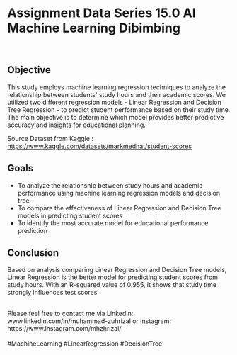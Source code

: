 # Assignment Data Series 15.0 AI Machine Learning Dibimbing
<br> 

## Objective
This study employs machine learning regression techniques to analyze the relationship between students' study hours and their academic scores. We utilized two different regression models - Linear Regression and Decision Tree Regression - to predict student performance based on their study time. The main objective is to determine which model provides better predictive accuracy and insights for educational planning.

Source Dataset from Kaggle : https://www.kaggle.com/datasets/markmedhat/student-scores

## Goals
- To analyze the relationship between study hours and academic performance using machine learning regression models and decision tree
- To compare the effectiveness of Linear Regression and Decision Tree models in predicting student scores
- To identify the most accurate model for educational performance prediction

## Conclusion
Based on analysis comparing Linear Regression and Decision Tree models, Linear Regression is the better model for predicting student scores from study hours. With an R-squared value of 0.955, it shows that study time strongly influences test scores

<br>
Please feel free to contact me via LinkedIn: www.linkedin.com/in/muhammad-zuhrizal or Instagram: https://www.instagram.com/mhzhrizal/
<br>
<br>
#MachineLearning #LinearRegression #DecisionTree
